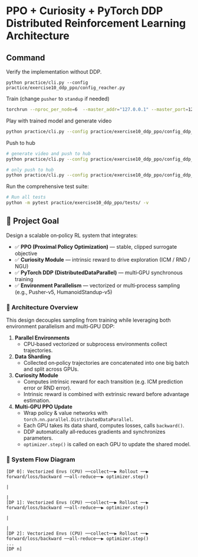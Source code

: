 # PPO + Curiosity + PyTorch DDP Distributed Reinforcement Learning Architecture


## Command
Verify the implementation without DDP.
```
python practice/cli.py --config practice/exercise10_ddp_ppo/config_reacher.py
```
Train (change `pusher` to `standup` if needed)
```bash
torchrun --nproc_per_node=6  --master_addr="127.0.0.1" --master_port=12345 practice/cli.py --config practice/exercise10_ddp_ppo/config_ddp_reacher.py
```

Play with trained model and generate video
```bash
python practice/cli.py --config practice/exercise10_ddp_ppo/config_ddp_reacher.py --mode play
```

Push to hub
```bash
# generate video and push to hub
python practice/cli.py --config practice/exercise10_ddp_ppo/config_ddp_reacher.py --mode push_to_hub --username myuser

# only push to hub
python practice/cli.py --config practice/exercise10_ddp_ppo/config_ddp_reacher.py --mode push_to_hub --username myuser --skip_play
```

Run the comprehensive test suite:
```bash
# Run all tests
python -m pytest practice/exercise10_ddp_ppo/tests/ -v
```


## 🧠 Project Goal

Design a scalable on‑policy RL system that integrates:

- ✅ **PPO (Proximal Policy Optimization)** — stable, clipped surrogate objective
- ✅ **Curiosity Module** — intrinsic reward to drive exploration (ICM / RND / NGU)
- ✅ **PyTorch DDP (DistributedDataParallel)** — multi‑GPU synchronous training
- ✅ **Environment Parallelism** — vectorized or multi‑process sampling (e.g., Pusher-v5, HumanoidStandup-v5)

### 📐 Architecture Overview

This design decouples sampling from training while leveraging both environment parallelism and multi‑GPU DDP:

1. **Parallel Environments**
   - CPU‑based vectorized or subprocess environments collect trajectories.
2. **Data Sharding**
   - Collected on‑policy trajectories are concatenated into one big batch and split across GPUs.
3. **Curiosity Module**
   - Computes intrinsic reward for each transition (e.g. ICM prediction error or RND error).
   - Intrinsic reward is combined with extrinsic reward before advantage estimation.
4. **Multi‑GPU PPO Update**
   - Wrap policy & value networks with `torch.nn.parallel.DistributedDataParallel`.
   - Each GPU takes its data shard, computes losses, calls `backward()`.
   - DDP automatically all‑reduces gradients and synchronizes parameters.
   - `optimizer.step()` is called on each GPU to update the shared model.

### 🔁 System Flow Diagram

```text
[DP 0]: Vectorized Envs (CPU) ──collect──▶ Rollout ──▶ forward/loss/backward ──all‑reduce──▶ optimizer.step()
                                                                                   |
                                                                                   |
[DP 1]: Vectorized Envs (CPU) ──collect──▶ Rollout ──▶ forward/loss/backward ──all‑reduce──▶ optimizer.step()
                                                                                   |
                                                                                   |
[DP 2]: Vectorized Envs (CPU) ──collect──▶ Rollout ──▶ forward/loss/backward ──all‑reduce──▶ optimizer.step()
...
[DP n]
```
